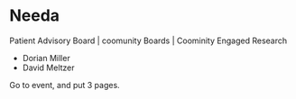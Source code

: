 # Needa


Patient Advisory Board | coomunity Boards | Coominity Engaged Research

+ Dorian Miller
+ David Meltzer


Go to event, and put 3 pages.

